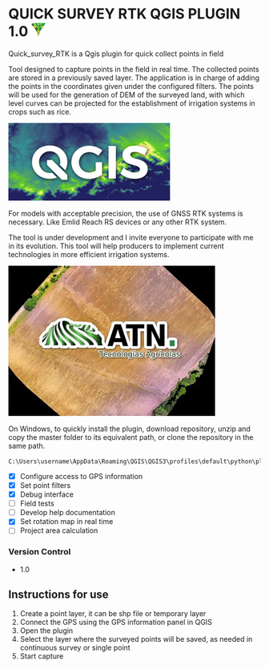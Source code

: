 # QUICK SURVEY RTK QGIS PLUGIN 1.0 ![](icon.png)

Quick_survey_RTK is a Qgis plugin for quick collect points in field

Tool designed to capture points in the field in real time.
  The collected points are stored in a previously saved layer. The application is in charge of adding the points in the coordinates given under the configured filters.
  The points will be used for the generation of DEM of the surveyed land, with which level curves can be projected for the establishment of irrigation systems in crops such as rice.
  
  ![QGIS](SRTM-en-QGIS.jpg)
 
  For models with acceptable precision, the use of GNSS RTK systems is necessary. Like Emlid Reach RS devices or any other RTK system.
  
  The tool is under development and I invite everyone to participate with me in its evolution.
This tool will help producers to implement current technologies in more efficient irrigation systems.

  ![ATN](logoEmpresa.jpg)

  On Windows, to quickly install the plugin, download repository, unzip and copy the master folder to its equivalent path, or clone the repository in the same path.

    C:\Users\username\AppData\Roaming\QGIS\QGIS3\profiles\default\python\plugins\

- [x] Configure access to GPS information
- [X] Set point filters
- [X] Debug interface
- [ ] Field tests
- [ ] Develop help documentation
- [X] Set rotation map in real time
- [ ] Project area calculation

### Version Control

- 1.0

## Instructions for use

1) Create a point layer, it can be shp file or temporary layer
2) Connect the GPS using the GPS information panel in QGIS
3) Open the plugin
4) Select the layer where the surveyed points will be saved, as needed in continuous survey or single point
5) Start capture
